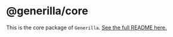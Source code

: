 # @generilla/core

This is the core package of `Generilla`. [See the full README here.](https://github.com/gannochenko/generilla)
